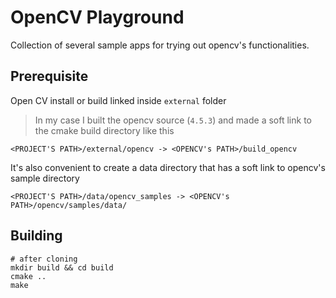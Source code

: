 # OpenCV Playground
Collection of several sample apps for trying out opencv's functionalities.

## Prerequisite
Open CV install or build linked inside `external` folder
> In my case I built the opencv source (`4.5.3`) and made a soft link to the cmake build directory like this
```
<PROJECT'S PATH>/external/opencv -> <OPENCV's PATH>/build_opencv
```

It's also convenient to create a data directory that has a soft link to opencv's sample directory
```
<PROJECT'S PATH>/data/opencv_samples -> <OPENCV's PATH>/opencv/samples/data/
```

## Building
```
# after cloning
mkdir build && cd build
cmake ..
make
```